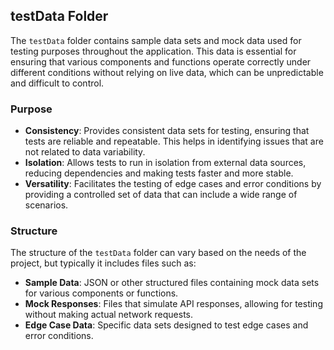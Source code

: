 ## testData Folder

The `testData` folder contains sample data sets and mock data used for testing purposes throughout the application. This data is essential for ensuring that various components and functions operate correctly under different conditions without relying on live data, which can be unpredictable and difficult to control.

### Purpose

- **Consistency**: Provides consistent data sets for testing, ensuring that tests are reliable and repeatable. This helps in identifying issues that are not related to data variability.
- **Isolation**: Allows tests to run in isolation from external data sources, reducing dependencies and making tests faster and more stable.
- **Versatility**: Facilitates the testing of edge cases and error conditions by providing a controlled set of data that can include a wide range of scenarios.

### Structure

The structure of the `testData` folder can vary based on the needs of the project, but typically it includes files such as:

- **Sample Data**: JSON or other structured files containing mock data sets for various components or functions.
- **Mock Responses**: Files that simulate API responses, allowing for testing without making actual network requests.
- **Edge Case Data**: Specific data sets designed to test edge cases and error conditions.
